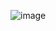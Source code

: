 ![image](https://github.com/87prashant/Automatic-Redialer/assets/106697681/f478fafe-222b-4bb5-a455-b39f67198d7b)

